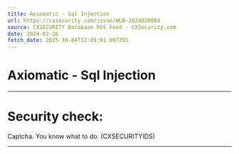 ```yaml
---
title: Axiomatic - Sql Injection
url: https://cxsecurity.com/issue/WLB-2024020084
source: CXSECURITY Database RSS Feed - CXSecurity.com
date: 2024-02-26
fetch_date: 2025-10-04T12:05:01.097355
---
```


# Axiomatic - Sql Injection

---

# Security check:

Captcha. You know what to do. (CXSECURITYIDS)

---